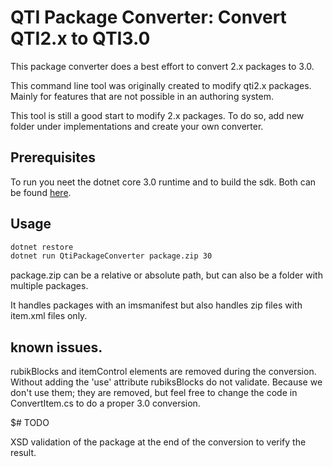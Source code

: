 # QTI Package Converter: Convert QTI2.x to QTI3.0

This package converter does a best effort to convert 2.x packages to 3.0.

This command line tool was originally created to modify qti2.x packages.
Mainly for features that are not possible in an authoring system.

This tool is still a good start to modify 2.x packages. To do so, add new folder
under implementations and create your own converter.

## Prerequisites

To run you neet the dotnet core 3.0 runtime and to build the sdk. Both can be found <a href="https://dotnet.microsoft.com/download/dotnet-core/3.0">here</a>.


## Usage

```sh
dotnet restore
dotnet run QtiPackageConverter package.zip 30
```

package.zip can be a relative or absolute path, but can also be a folder with multiple packages.

It handles packages with an imsmanifest but also handles zip files with item.xml files only.

## known issues.

rubikBlocks and itemControl elements are removed during the conversion.
Without adding the 'use' attribute rubiksBlocks do not validate.
Because we don't use them; they are removed, but feel free to change the code in ConvertItem.cs
to do a proper 3.0 conversion.

$# TODO

XSD validation of the package at the end of the conversion to verify the result.
